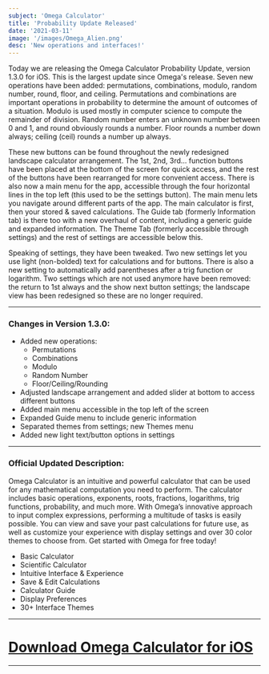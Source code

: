 ```yaml
---
subject: 'Omega Calculator'
title: 'Probability Update Released'
date: '2021-03-11'
image: '/images/Omega_Alien.png'
desc: 'New operations and interfaces!'
---
```


Today we are releasing the Omega Calculator Probability Update, version 1.3.0 for iOS. This is the largest update since Omega's release. Seven new operations have been added: permutations, combinations, modulo, random number, round, floor, and ceiling. Permutations and combinations are important operations in probability to determine the amount of outcomes of a situation. Modulo is used mostly in computer science to compute the remainder of division. Random number enters an unknown number between 0 and 1, and round obviously rounds a number. Floor rounds a number down always; ceiling (ceil) rounds a number up always.

These new buttons can be found throughout the newly redesigned landscape calculator arrangement. The 1st, 2nd, 3rd... function buttons have been placed at the bottom of the screen for quick access, and the rest of the buttons have been rearranged for more convenient access. There is also now a main menu for the app, accessible through the four horizontal lines in the top left (this used to be the settings button). The main menu lets you navigate around different parts of the app. The main calculator is first, then your stored & saved calculations. The Guide tab (formerly Information tab) is there too with a new overhaul of content, including a generic guide and expanded information. The Theme Tab (formerly accessible through settings) and the rest of settings are accessible below this.

Speaking of settings, they have been tweaked. Two new settings let you use light (non-bolded) text for calculations and for buttons. There is also a new setting to automatically add parentheses after a trig function or logarithm. Two settings which are not used anymore have been removed: the return to 1st always and the show next button settings; the landscape view has been redesigned so these are no longer required.

---

### Changes in Version 1.3.0:

* Added new operations:
   * Permutations
   * Combinations
   * Modulo
   * Random Number
   * Floor/Ceiling/Rounding
* Adjusted landscape arrangement and added slider at bottom to access different buttons
* Added main menu accessible in the top left of the screen
* Expanded Guide menu to include generic information
* Separated themes from settings; new Themes menu
* Added new light text/button options in settings

---

### Official Updated Description:

Omega Calculator is an intuitive and powerful calculator that can be used for any mathematical computation you need to perform. The calculator includes basic operations, exponents, roots, fractions, logarithms, trig functions, probability, and much more. With Omega’s innovative approach to input complex expressions, performing a multitude of tasks is easily possible. You can view and save your past calculations for future use, as well as customize your experience with display settings and over 30 color themes to choose from. Get started with Omega for free today!

* Basic Calculator
* Scientific Calculator
* Intuitive Interface & Experience
* Save & Edit Calculations
* Calculator Guide
* Display Preferences
* 30+ Interface Themes

---

# [Download Omega Calculator for iOS](https://apps.apple.com/is/app/omega-calculator/id1528068503)

---